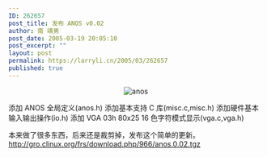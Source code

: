 ```yaml
---
ID: 262657
post_title: 发布 ANOS v0.02
author: 南 靖男
post_date: 2005-03-19 20:05:10
post_excerpt: ""
layout: post
permalink: https://larryli.cn/2005/03/262657
published: true
---
```


<p align="center"><img src="https://larryli.cn/wp-content/uploads/50/5051/2007/07/logo.bmp" alt="anos" /></p>
添加 ANOS 全局定义(anos.h)
添加基本支持 C 库(misc.c,misc.h)
添加硬件基本输入输出操作(io.h)
添加 VGA 03h 80x25 16 色字符模式显示(vga.c,vga.h)

本来做了很多东西，后来还是裁剪掉，发布这个简单的更新。
<a href="http://gro.clinux.org/frs/download.php/966/anos.0.02.tgz">http://gro.clinux.org/frs/download.php/966/anos.0.02.tgz</a>